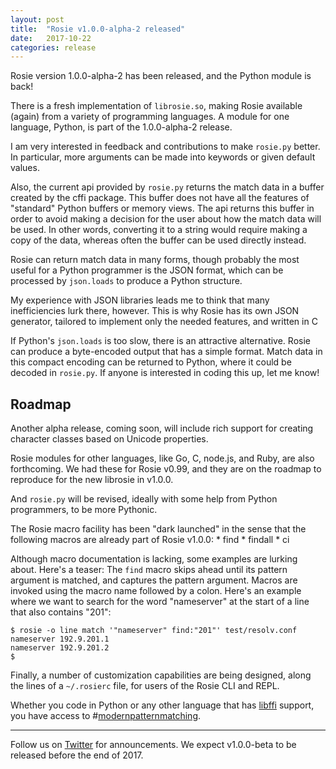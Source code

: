 ```yaml
---
layout: post
title:  "Rosie v1.0.0-alpha-2 released"
date:   2017-10-22
categories: release
---
```


Rosie version 1.0.0-alpha-2 has been released, and the Python module is back!

There is a fresh implementation of `librosie.so`, making Rosie available (again)
from a variety of programming languages.  A module for one language, Python, is
part of the 1.0.0-alpha-2 release.

I am very interested in feedback and contributions to make `rosie.py` better.
In particular, more arguments can be made into keywords or given default values.

Also, the current api provided by `rosie.py` returns the match data in a buffer
created by the cffi package.  This buffer does not have all the features of
"standard" Python buffers or memory views.  The api returns this buffer in order
to avoid making a decision for the user about how the match data will be used.
In other words, converting it to a string would require making a copy of the
data, whereas often the buffer can be used directly instead.

Rosie can return match data in many forms, though probably the most useful for a
Python programmer is the JSON format, which can be processed by `json.loads` to
produce a Python structure.

My experience with JSON libraries leads me to think that many inefficiencies
lurk there, however.  This is why Rosie has its own JSON generator, tailored to
implement only the needed features, and written in C

If Python's `json.loads` is too slow, there is an attractive alternative.  Rosie
can produce a byte-encoded output that has a simple format.  Match data in this
compact encoding can be returned to Python, where it could be decoded in
`rosie.py`.  If anyone is interested in coding this up, let me know!

## Roadmap

Another alpha release, coming soon, will include rich support for creating
character classes based on Unicode properties.

Rosie modules for other languages, like Go, C, node.js, and Ruby, are also
forthcoming.  We had these for Rosie v0.99, and they are on the roadmap to
reproduce for the new librosie in v1.0.0.

And `rosie.py` will be revised, ideally with some help from Python programmers,
to be more Pythonic.

The Rosie macro facility has been "dark launched" in the sense that the
following macros are already part of Rosie v1.0.0:
    * find
    * findall
    * ci

Although macro documentation is lacking, some examples are lurking about.
Here's a teaser: The `find` macro skips ahead until its pattern argument is
matched, and captures the pattern argument.  Macros are invoked using the macro
name followed by a colon.  Here's an example where we want to search for the
word "nameserver" at the start of a line that also contains "201":

``` 
$ rosie -o line match '"nameserver" find:"201"' test/resolv.conf 
nameserver 192.9.201.1
nameserver 192.9.201.2
$
``` 

Finally, a number of customization capabilities are being designed, along the
lines of a `~/.rosierc` file, for users of the Rosie CLI and REPL.

Whether you code in Python or any other language that has [libffi](https://sourceware.org/libffi/) support,
you have access to #[modernpatternmatching](https://twitter.com/search?q=%23modernpatternmatching).

<hr>

Follow us on [Twitter](https://twitter.com/jamietheriveter) for announcements.
We expect v1.0.0-beta to be released before the end of 2017.


